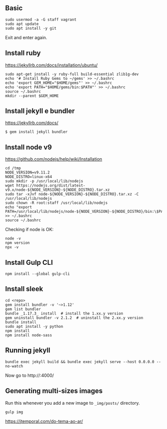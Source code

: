 ## Basic

```
sudo usermod -a -G staff vagrant
sudo apt update
sudo apt install -y git
```

Exit and enter again.

## Install ruby

https://jekyllrb.com/docs/installation/ubuntu/

```
sudo apt-get install -y ruby-full build-essential zlib1g-dev
echo '# Install Ruby Gems to ~/gems' >> ~/.bashrc
echo 'export GEM_HOME="$HOME/gems"' >> ~/.bashrc
echo 'export PATH="$HOME/gems/bin:$PATH"' >> ~/.bashrc
source ~/.bashrc
mkdir --parent $GEM_HOME
```

## Install jekyll e bundler

https://jekyllrb.com/docs/

```
$ gem install jekyll bundler
```


## Install node v9

https://github.com/nodejs/help/wiki/Installation

```
cd /tmp
NODE_VERSION=v9.11.2
NODE_DISTRO=linux-x64
sudo mkdir -p /usr/local/lib/nodejs
wget https://nodejs.org/dist/latest-v9.x/node-${NODE_VERSION}-${NODE_DISTRO}.tar.xz
sudo tar -xJvf node-${NODE_VERSION}-${NODE_DISTRO}.tar.xz -C /usr/local/lib/nodejs 
sudo chown -R root:staff /usr/local/lib/nodejs
echo "export PATH=/usr/local/lib/nodejs/node-${NODE_VERSION}-${NODE_DISTRO}/bin:\$PATH" >> ~/.bashrc
source ~/.bashrc
```

Checking if node is OK:

```
node -v
npm version
npx -v
```


## Install Gulp CLI

```
npm install --global gulp-cli
```

## Install sleek 

```
cd <repo>
gem install bundler -v '~>1.12'
gem list bundler
bundle _1.17.3_ install  # install the 1.xx.y version
gem uninstall bundler -v 2.1.2  # uninstall the 2.xx.y version
bundle install
sudo apt install -y python
npm install
npm install node-sass
```

## Running jekyll

```
bundle exec jekyll build && bundle exec jekyll serve --host 0.0.0.0 --no-watch
```

Now go to http://<vm-ip>:4000/

## Generating multi-sizes images

Run this whenever you add a new image to `_img/posts/` directory.

```
gulp img
```

https://jtemporal.com/do-tema-ao-ar/
